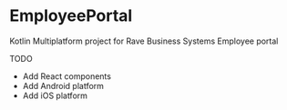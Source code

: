 # EmployeePortal
Kotlin Multiplatform project for Rave Business Systems Employee portal

TODO<br/>
* Add React components
* Add Android platform
* Add iOS platform
